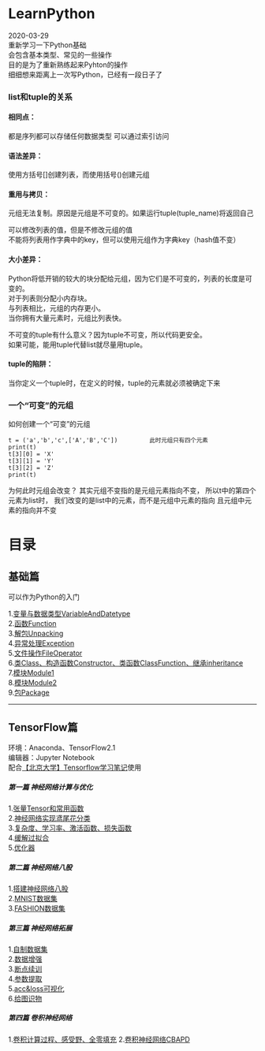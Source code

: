 # LearnPython  
2020-03-29  
重新学习一下Python基础  
会包含基本类型、常见的一些操作  
目的是为了重新熟练起来Pyhton的操作  
细细想来距离上一次写Python，已经有一段日子了  

### list和tuple的关系  
#### 相同点：  
都是序列都可以存储任何数据类型 可以通过索引访问  
#### 语法差异：  
使用方括号[]创建列表，而使用括号()创建元组  
#### 重用与拷贝：  
元组无法复制。原因是元组是不可变的。如果运行tuple(tuple_name)将返回自己  
  
可以修改列表的值，但是不修改元组的值  
不能将列表用作字典中的key，但可以使用元组作为字典key（hash值不变）  
  
#### 大小差异：  
Python将低开销的较大的块分配给元组，因为它们是不可变的，列表的长度是可变的。  
对于列表则分配小内存块。  
与列表相比，元组的内存更小。  
当你拥有大量元素时，元组比列表快。  
  
不可变的tuple有什么意义？因为tuple不可变，所以代码更安全。  
如果可能，能用tuple代替list就尽量用tuple。  
#### tuple的陷阱：  
当你定义一个tuple时，在定义的时候，tuple的元素就必须被确定下来  
  
### 一个“可变”的元组  
  
如何创建一个“可变”的元组  
```
t = ('a','b','c',['A','B','C'])         此时元组只有四个元素
print(t)
t[3][0] = 'X'
t[3][1] = 'Y'
t[3][2] = 'Z'
print(t)
```
为何此时元组会改变？
其实元组不变指的是元组元素指向不变，
所以t中的第四个元素为list时，
我们改变的是list中的元素，而不是元组中元素的指向
且元组中元素的指向并不变
</h1>

# 目录  

## 基础篇  
可以作为Python的入门  

1.[变量与数据类型VariableAndDatetype](https://github.com/Sanduoo/LearnPython/tree/master/variable)  
2.[函数Function](https://github.com/Sanduoo/LearnPython/tree/master/def)  
3.[解包Unpacking](https://github.com/Sanduoo/LearnPython/blob/master/Unpacking.py)  
4.[异常处理Exception](https://github.com/Sanduoo/LearnPython/blob/master/Error_Exception.py)  
5.[文件操作FileOperator](https://github.com/Sanduoo/LearnPython/blob/master/FileOperator.py)  
6.[类Class、构造函数Constructor、类函数ClassFunction、继承inheritance](https://github.com/Sanduoo/LearnPython/blob/master/Class.py)  
7.[模块Module1](https://github.com/Sanduoo/LearnPython/blob/master/module.py)  
8.[模块Module2](https://github.com/Sanduoo/LearnPython/blob/master/module2.py)  
9.[包Package](https://github.com/Sanduoo/LearnPython/blob/master/packages.py)  
****
  

## TensorFlow篇   

环境：Anaconda、TensorFlow2.1  
编辑器：Jupyter Notebook  
配合[【北京大学】Tensorflow学习笔记](https://www.icourse163.org/course/PKU-1002536002)使用
  
##### 第一篇 神经网络计算与优化
1.[张量Tensor和常用函数](https://github.com/Sanduoo/LearnPython/blob/master/TensoFlow%E7%AF%87/1.1_%E5%BC%A0%E9%87%8FTensor%E5%8F%8A%E5%B8%B8%E7%94%A8%E5%87%BD%E6%95%B0.ipynb)  
2.[神经网络实现鸢尾花分类](https://github.com/Sanduoo/LearnPython/blob/master/TensoFlow%E7%AF%87/1.2_%E7%A5%9E%E7%BB%8F%E7%BD%91%E7%BB%9C%E5%AE%9E%E7%8E%B0%E9%B8%A2%E5%B0%BE%E8%8A%B1%E5%88%86%E7%B1%BB.ipynb)  
3.[复杂度、学习率、激活函数、损失函数](https://github.com/Sanduoo/LearnPython/blob/master/TensoFlow%E7%AF%87/1.3_%E5%A4%8D%E6%9D%82%E5%BA%A6%E3%80%81%E5%AD%A6%E4%B9%A0%E7%8E%87%E3%80%81%E6%BF%80%E6%B4%BB%E5%87%BD%E6%95%B0%E3%80%81%E6%8D%9F%E5%A4%B1%E5%87%BD%E6%95%B0.ipynb)  
4.[缓解过拟合](https://github.com/Sanduoo/LearnPython/blob/master/TensoFlow%E7%AF%87/1.4_%E7%BC%93%E8%A7%A3%E8%BF%87%E6%8B%9F%E5%90%88.ipynb)  
5.[优化器](https://github.com/Sanduoo/LearnPython/blob/master/TensoFlow%E7%AF%87/1.5_%E4%BC%98%E5%8C%96%E5%99%A8.ipynb)  
##### 第二篇 神经网络八股
1.[搭建神经网络八股](https://github.com/Sanduoo/LearnPython/blob/master/TensoFlow%E7%AF%87/2.1_%E6%90%AD%E5%BB%BA%E7%A5%9E%E7%BB%8F%E7%BD%91%E7%BB%9C%E5%85%AB%E8%82%A1.ipynb)  
2.[MNIST数据集](https://github.com/Sanduoo/LearnPython/blob/master/TensoFlow%E7%AF%87/2.2_MNIST%E6%95%B0%E6%8D%AE%E9%9B%86.ipynb)  
3.[FASHION数据集](https://github.com/Sanduoo/LearnPython/blob/master/TensoFlow%E7%AF%87/2.3_FASHION%E6%95%B0%E6%8D%AE%E9%9B%86.ipynb)  
##### 第三篇 神经网络拓展
1.[自制数据集](https://github.com/Sanduoo/LearnPython/blob/master/TensoFlow%E7%AF%87/3.1_%E8%87%AA%E5%88%B6%E6%95%B0%E6%8D%AE%E9%9B%86.ipynb)  
2.[数据增强](https://github.com/Sanduoo/LearnPython/blob/master/TensoFlow%E7%AF%87/3.2_%E6%95%B0%E6%8D%AE%E5%A2%9E%E5%BC%BA.ipynb)  
3.[断点续训](https://github.com/Sanduoo/LearnPython/blob/master/TensoFlow%E7%AF%87/3.3_%E6%96%AD%E7%82%B9%E7%BB%AD%E8%AE%AD.ipynb)  
4.[参数提取](https://github.com/Sanduoo/LearnPython/blob/master/TensoFlow%E7%AF%87/3.4%E5%8F%82%E6%95%B0%E6%8F%90%E5%8F%96.ipynb)  
5.[acc&loss可视化](https://github.com/Sanduoo/LearnPython/blob/master/TensoFlow%E7%AF%87/3.5_acc%26loss%E5%8F%AF%E8%A7%86%E5%8C%96.ipynb)  
6.[给图识物](https://github.com/Sanduoo/LearnPython/blob/master/TensoFlow%E7%AF%87/3.6_%E7%BB%99%E5%9B%BE%E8%AF%86%E7%89%A9.ipynb)  
##### 第四篇 卷积神经网络
1.[卷积计算过程、感受野、全零填充](https://github.com/Sanduoo/Learn_Python_and_TensorFlow/blob/master/TensoFlow%E7%AF%87/4.1_%E5%8D%B7%E7%A7%AF%E8%AE%A1%E7%AE%97%E8%BF%87%E7%A8%8B%E3%80%81%E6%84%9F%E5%8F%97%E9%87%8E%E3%80%81%E5%85%A8%E9%9B%B6%E5%A1%AB%E5%85%85.ipynb) 
2.[卷积神经网络CBAPD](https://github.com/Sanduoo/Learn_Python_and_TensorFlow/blob/master/TensoFlow%E7%AF%87/4.2_%E5%8D%B7%E7%A7%AF%E5%B1%82%E3%80%81BN%E5%B1%82-%E6%89%B9%E6%A0%87%E5%87%86%E5%8C%96%E3%80%81%E6%B1%A0%E5%8C%96%E5%B1%82%E3%80%81%E8%88%8D%E5%BC%83%E5%B1%82_%E5%8D%B7%E7%A7%AF%E7%A5%9E%E7%BB%8F%E7%BD%91%E7%BB%9C.ipynb) 